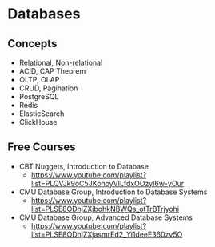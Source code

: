 # Databases

## Concepts

- Relational, Non-relational
- ACID, CAP Theorem
- OLTP, OLAP
- CRUD, Pagination
- PostgreSQL
- Redis
- ElasticSearch
- ClickHouse

## Free Courses

- CBT Nuggets, Introduction to Database
  - <https://www.youtube.com/playlist?list=PLQVJk9oC5JKohoyVILfdxOOzyl6w-yOur>
- CMU Database Group, Introduction to Database Systems
  - <https://www.youtube.com/playlist?list=PLSE8ODhjZXjbohkNBWQs_otTrBTrjyohi>
- CMU Database Group, Advanced Database Systems
  - <https://www.youtube.com/playlist?list=PLSE8ODhjZXjasmrEd2_Yi1deeE360zv5O>